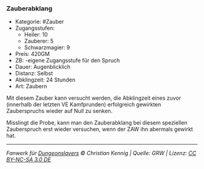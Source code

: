 ### Zauberabklang

- Kategorie: #Zauber
- Zugangsstufen:
  - Heiler: 10
  - Zauberer: 5
  - Schwarzmagier: 9
- Preis: 420GM
- ZB: -eigene Zugangsstufe für den Spruch
- Dauer: Augenblicklich
- Distanz: Selbst
- Abklingzeit: 24 Stunden
- Art: Zaubern

Mit diesem Zauber kann versucht werden, die Abklingzeit eines zuvor (innerhalb der letzten VE Kamfprunden) erfolgreich gewirkten Zauberspruchs wieder auf Null zu senken.

Misslingt die Probe, kann man den Zauberabklang bei diesem speziellen Zauberspruch erst wieder versuchen, wenn der ZAW ihn abermals gewirkt hat.

---

_Fanwerk für [Dungeonslayers](https://www.dungeonslayers.net/) © Christian Kennig | Quelle: GRW | Lizenz: [CC BY-NC-SA 3.0 DE](https://creativecommons.org/licenses/by-nc-sa/3.0/de/)_
